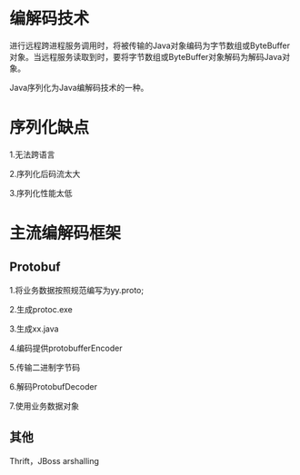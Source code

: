 # 编解码技术

进行远程跨进程服务调用时，将被传输的Java对象编码为字节数组或ByteBuffer对象。当远程服务读取到时，要将字节数组或ByteBuffer对象解码为解码Java对象。

Java序列化为Java编解码技术的一种。

# 序列化缺点

1.无法跨语言

2.序列化后码流太大

3.序列化性能太低

# 主流编解码框架

## Protobuf

1.将业务数据按照规范编写为yy.proto;

2.生成protoc.exe

3.生成xx.java

4.编码提供protobufferEncoder

5.传输二进制字节码

6.解码ProtobufDecoder

7.使用业务数据对象

## 其他

Thrift，JBoss arshalling

